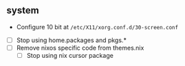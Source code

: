 ## system

- Configure 10 bit at `/etc/X11/xorg.conf.d/30-screen.conf`
- [ ] Stop using home.packages and pkgs.*
- [ ] Remove nixos specific code from themes.nix
  - [ ] Stop using nix cursor package
